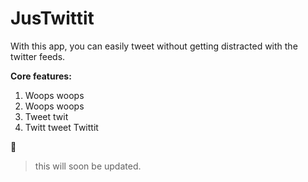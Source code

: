 # JusTwittit

With this app, you can easily tweet without getting distracted with the twitter feeds.

**Core features:**
1. Woops woops
2. Woops woops
3. Tweet twit
4. Twitt tweet Twittit

🤘


> this will soon be updated.